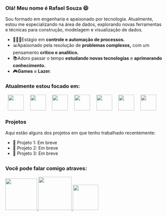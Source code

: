 ### Olá! Meu nome é Rafael Souza 😄
Sou formado em engenharia e apaixonado por tecnologia. Atualmente, estou me especializando na área de dados, explorando novas ferramentas e técnicas para construção, modelagem e visualização de dados.
- 👨🏼‍💻Estágio em **controle e automação de processos.**
- 📊Apaixonado pela resolução de **problemas complexos,** com um pensamento **crítico e analítico.**
- 📚Adoro passar o tempo **estudando novas tecnologias** e **aprimorando conhecimento.**
- 🎮**Games = Lazer**.

### Atualmente estou focado em:
<div display="inline">
&nbsp;&nbsp;<img src="https://cdn.jsdelivr.net/gh/devicons/devicon/icons/python/python-original-wordmark.svg" width="50" />&nbsp;&nbsp;
&nbsp;&nbsp;<img src="https://img.icons8.com/?size=100&id=39913&format=png&color=000000" width="50" />&nbsp;&nbsp;
&nbsp;&nbsp;<img src="https://cdn.jsdelivr.net/gh/devicons/devicon/icons/postgresql/postgresql-original-wordmark.svg" width="50" />&nbsp;&nbsp;
&nbsp;&nbsp;<img src="https://cdn.jsdelivr.net/gh/devicons/devicon/icons/r/r-original.svg" width="50" />&nbsp;&nbsp;
&nbsp;&nbsp;<img src="https://cdn.jsdelivr.net/gh/devicons/devicon/icons/apache/apache-original-wordmark.svg" width="50" />&nbsp;&nbsp;
&nbsp;&nbsp;<img src="https://analyticstraininghub.com/wp-content/uploads/2020/10/icon-tableau.png" width="50" />&nbsp;&nbsp;
&nbsp;&nbsp;<img src="https://img.icons8.com/?size=100&id=qYfwpsRXEcpc&format=png&color=000000" width="50" />&nbsp;&nbsp;
</div>

### Projetos
Aqui estão alguns dos projetos em que tenho trabalhado recentemente:

- 🚀 Projeto 1: Em breve
- 🚀 Projeto 2: Em breve
- 🚀 Projeto 3: Em breve

##

### Você pode falar comigo atraves:
<div display="inline">
  <a href="https://www.linkedin.com/in/rafaelsouzaegq/" >
    <img src="https://img.shields.io/badge/linkedin-%230077B5.svg?style=for-the-badge&logo=linkedin&logoColor=white" width="100" />
  </a>
  
  <a href="https://wa.me/5573981904629" >
    <img src="https://img.shields.io/badge/WhatsApp-25D366?style=for-the-badge&logo=whatsapp&logoColor=white" width="105" />
  </a>

  <a href="mailto:rafasansou1@gmail.com" >
    <img src="https://img.shields.io/badge/Gmail-D14836?style=for-the-badge&logo=gmail&logoColor=white" width="80" />
  </a>
</div>
